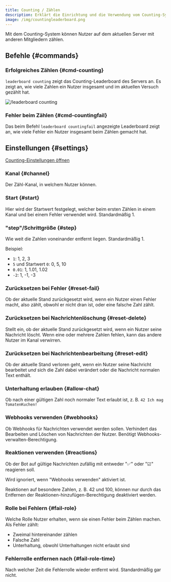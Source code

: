 ```yaml
---
title: Counting / Zählen
description: Erklärt die Einrichtung und die Verwendung vom Counting-System.
image: /img/countingleaderboard.png
---
```


Mit dem Counting-System können Nutzer auf dem aktuellen Server mit anderen Mitgliedern zählen.

## Befehle {#commands}

### Erfolgreiches Zählen {#cmd-counting}

`leaderboard counting` zeigt das Counting-Leaderboard des Servers an. Es zeigt an, wie viele Zahlen ein Nutzer insgesamt und im aktuellen Versuch gezählt hat.

![/leaderboard counting](/img/countingleaderboard.png)

### Fehler beim Zählen {#cmd-countingfail}

Das beim Befehl `leaderboard countingfail` angezeigte Leaderboard zeigt an, wie viele Fehler ein Nutzer insgesamt beim Zählen gemacht hat.

## Einstellungen {#settings}

[Counting-Einstellungen öffnen](https://tomatenkuchen.com/dashboard/settings#counting)

### Kanal {#channel}

Der Zähl-Kanal, in welchem Nutzer können.

### Start {#start}

Hier wird der Startwert festgelegt, welcher beim ersten Zählen in einem Kanal und bei einem Fehler verwendet wird. Standardmäßig 1.

### "step"/Schrittgröße {#step}

Wie weit die Zahlen voneinander entfernt liegen. Standardmäßig 1.

Beispiel:
- `1`: 1, 2, 3
- `5` und Startwert `0`: 0, 5, 10
- `0.01`: 1, 1.01, 1.02
- `-2`: 1, -1, -3

### Zurücksetzen bei Fehler {#reset-fail}

Ob der aktuelle Stand zurückgesetzt wird, wenn ein Nutzer einen Fehler macht, also zählt, obwohl er nicht dran ist, oder eine falsche Zahl zählt.

### Zurücksetzen bei Nachrichtenlöschung {#reset-delete}

Stellt ein, ob der aktuelle Stand zurückgesetzt wird, wenn ein Nutzer seine Nachricht löscht. Wenn eine oder mehrere Zahlen fehlen, kann das andere Nutzer im Kanal verwirren.

### Zurücksetzen bei Nachrichtenbearbeitung {#reset-edit}

Ob der aktuelle Stand verloren geht, wenn ein Nutzer seine Nachricht bearbeitet *und* sich die Zahl dabei verändert oder die Nachricht normalen Text enthält.

### Unterhaltung erlauben {#allow-chat}

Ob nach einer gültigen Zahl noch normaler Text erlaubt ist, z. B. `42 Ich mag TomatenKuchen!`

### Webhooks verwenden {#webhooks}

Ob Webhooks für Nachrichten verwendet werden sollen. Verhindert das Bearbeiten und Löschen von Nachrichten der Nutzer. Benötigt Webhooks-verwalten-Berechtigung.

### Reaktionen verwenden {#reactions}

Ob der Bot auf gültige Nachrichten zufällig mit entweder "✅" oder "☑" reagieren soll.

Wird ignoriert, wenn "Webhooks verwenden" aktiviert ist.

Reaktionen auf besondere Zahlen, z. B. 42 und 100, können nur durch das Entfernen der Reaktionen-hinzufügen-Berechtigung deaktiviert werden.

### Rolle bei Fehlern {#fail-role}

Welche Rolle Nutzer erhalten, wenn sie einen Fehler beim Zählen machen. Als Fehler zählt:
- Zweimal hintereinander zählen
- Falsche Zahl
- Unterhaltung, obwohl Unterhaltungen nicht erlaubt sind

### Fehlerrolle entfernen nach {#fail-role-time}

Nach welcher Zeit die Fehlerrolle wieder entfernt wird. Standardmäßig gar nicht.
